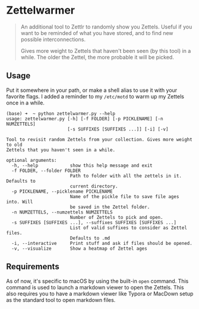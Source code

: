# Zettelwarmer

> An additional tool to Zettlr to randomly show you Zettels. Useful if you want to be reminded
> of what you have stored, and to find new possible interconnections.
>
> Gives more weight to Zettels that haven't been seen (by this tool) in a while. The older the
> Zettel, the more probable it will be picked.

## Usage

Put it somewhere in your path, or make a shell alias to use it with your favorite flags.
I added a reminder to my `/etc/motd` to warm up my Zettels once in a while.

```
(base) ➜  ~ python zettelwarmer.py --help
usage: zettelwarmer.py [-h] [-f FOLDER] [-p PICKLENAME] [-n NUMZETTELS]
                       [-s SUFFIXES [SUFFIXES ...]] [-i] [-v]

Tool to revisit random Zettels from your collection. Gives more weight to old
Zettels that you haven't seen in a while.

optional arguments:
  -h, --help            show this help message and exit
  -f FOLDER, --folder FOLDER
                        Path to folder with all the zettels in it. Defaults to
                        current directory.
  -p PICKLENAME, --picklename PICKLENAME
                        Name of the pickle file to save file ages into. Will
                        be saved in the Zettel folder.
  -n NUMZETTELS, --numzettels NUMZETTELS
                        Number of Zettels to pick and open.
  -s SUFFIXES [SUFFIXES ...], --suffixes SUFFIXES [SUFFIXES ...]
                        List of valid suffixes to consider as Zettel files.
                        Defaults to .md
  -i, --interactive     Print stuff and ask if files should be opened.
  -v, --visualize       Show a heatmap of Zettel ages
```

## Requirements

As of now, it's specific to macOS by using the built-in `open` command. This command is used
to launch a markdown viewer to open the Zettels. This also requires you to have a markdown viewer
like Typora or MacDown setup as the standard tool to open markdown files.